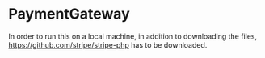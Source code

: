 # PaymentGateway

In order to run this on a local machine, in addition to downloading the files, https://github.com/stripe/stripe-php has to be downloaded.

